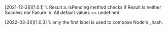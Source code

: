 [2021-12-26][1.0.1] 
    1. Result
        a.  isPending method checks if Result is neither Success nor Failure. 
        b.  All default values == undefined.

[2022-03-20][1.0.3] 
    1. only the first label is used to compose Node's _hash. 
